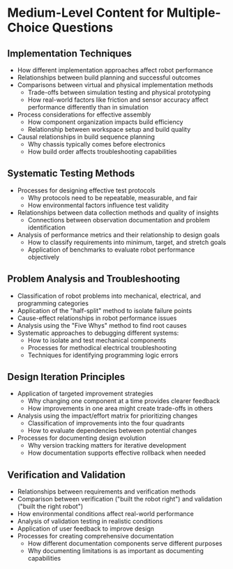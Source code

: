 # Medium-Level Content for Multiple-Choice Questions

## Implementation Techniques

- How different implementation approaches affect robot performance
- Relationships between build planning and successful outcomes
- Comparisons between virtual and physical implementation methods
  - Trade-offs between simulation testing and physical prototyping
  - How real-world factors like friction and sensor accuracy affect performance differently than in simulation
- Process considerations for effective assembly
  - How component organization impacts build efficiency
  - Relationship between workspace setup and build quality
- Causal relationships in build sequence planning
  - Why chassis typically comes before electronics
  - How build order affects troubleshooting capabilities

## Systematic Testing Methods

- Processes for designing effective test protocols
  - Why protocols need to be repeatable, measurable, and fair
  - How environmental factors influence test validity
- Relationships between data collection methods and quality of insights
  - Connections between observation documentation and problem identification
- Analysis of performance metrics and their relationship to design goals
  - How to classify requirements into minimum, target, and stretch goals
  - Application of benchmarks to evaluate robot performance objectively

## Problem Analysis and Troubleshooting

- Classification of robot problems into mechanical, electrical, and programming categories
- Application of the "half-split" method to isolate failure points
- Cause-effect relationships in robot performance issues
- Analysis using the "Five Whys" method to find root causes
- Systematic approaches to debugging different systems:
  - How to isolate and test mechanical components
  - Processes for methodical electrical troubleshooting
  - Techniques for identifying programming logic errors

## Design Iteration Principles

- Application of targeted improvement strategies
  - Why changing one component at a time provides clearer feedback
  - How improvements in one area might create trade-offs in others
- Analysis using the impact/effort matrix for prioritizing changes
  - Classification of improvements into the four quadrants
  - How to evaluate dependencies between potential changes
- Processes for documenting design evolution
  - Why version tracking matters for iterative development
  - How documentation supports effective rollback when needed

## Verification and Validation

- Relationships between requirements and verification methods
- Comparison between verification ("built the robot right") and validation ("built the right robot")
- How environmental conditions affect real-world performance
- Analysis of validation testing in realistic conditions
- Application of user feedback to improve design
- Processes for creating comprehensive documentation
  - How different documentation components serve different purposes
  - Why documenting limitations is as important as documenting capabilities